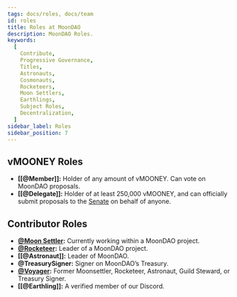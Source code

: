 ```yaml
---
tags: docs/roles, docs/team
id: roles
title: Roles at MoonDAO
description: MoonDAO Roles.
keywords:
  [
    Contribute,
    Progressive Governance,
    Titles,
    Astronauts,
    Cosmonauts,
    Rocketeers,
    Moon Settlers,
    Earthlings,
    Subject Roles,
    Decentralization,
  ]
sidebar_label: Roles
sidebar_position: 7
---
```


## vMOONEY Roles
- **[[@Member]]:** Holder of any amount of vMOONEY. Can vote on MoonDAO proposals.
- **[[@Delegate]]:** Holder of at least 250,000 vMOONEY, and can officially submit proposals to the [Senate](../reference/Glossary/Senate.md) on behalf of anyone.

## Contributor Roles
- **[@Moon Settler](@Moon%20Settler.md):** Currently working within a MoonDAO project.
- **[@Rocketeer](@Rocketeer.md):** Leader of a MoonDAO project.
- **[[@Astronaut]]:** Leader of MoonDAO.
- **@TreasurySigner:** Signer on MoonDAO’s Treasury.
- **[@Voyager](../reference/Glossary/@Voyager.md):** Former Moonsettler, Rocketeer, Astronaut, Guild Steward, or Treasury Signer.
- **[[@Earthling]]:** A verified member of our Discord.

